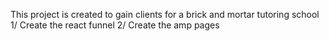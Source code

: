 This project is created to gain clients for a brick and mortar tutoring school 
1/ Create the react funnel
2/ Create the amp pages 